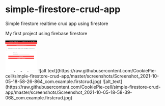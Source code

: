# simple-firestore-crud-app

Simple firestore realtime crud app using firestore

My first project using firebase firestore

<img src="https://raw.githubusercontent.com/CookiePie-cell/simple-firestore-crud-app/master/screenshots/Screenshot_2021-10-05-18-58-32-601_com.example.firstcrud.jpg" width="100" height="100">
![alt text](https://raw.githubusercontent.com/CookiePie-cell/simple-firestore-crud-app/master/screenshots/Screenshot_2021-10-05-18-58-26-864_com.example.firstcrud.jpg)
![alt_text](https://raw.githubusercontent.com/CookiePie-cell/simple-firestore-crud-app/master/screenshots/Screenshot_2021-10-05-18-58-39-068_com.example.firstcrud.jpg)


